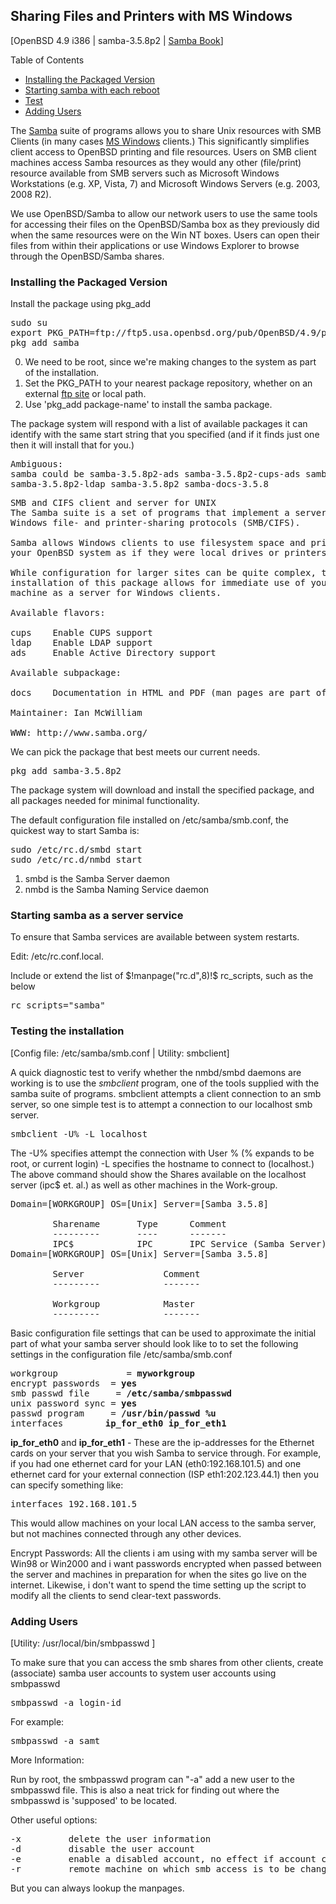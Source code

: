 ##  Sharing Files and Printers with MS Windows

[OpenBSD 4.9 i386 | samba-3.5.8p2 | [Samba Book](http://www.samba.org)] 
  
<div class="toc">

Table of Contents
    
<ul>
  <li><a href="#packaged">Installing the Packaged Version</a></li>
  <li><a href="#service">Starting samba with each reboot</a></li>
  <li><a href="#test">Test</a></li>
  <li><a href="#smbadduser">Adding Users</a></li>
</ul>

</div>
    
The [Samba](http://www.samba.org) suite of programs allows you to 
share Unix resources with SMB Clients (in many cases [MS Windows](http://www.microsoft.com)
clients.) This significantly simplifies client access to OpenBSD 
printing and file resources. Users on SMB client machines access Samba resources 
as they would any other (file/print) resource available from SMB servers such 
as Microsoft Windows Workstations (e.g. XP, Vista, 7) and Microsoft Windows
Servers (e.g. 2003, 2008 R2).

We use OpenBSD/Samba to allow our network users to use the same tools for accessing 
their files on the OpenBSD/Samba box as they previously did when the same resources 
were on the Win NT boxes. Users can open their files from within their applications 
or use Windows Explorer to browse through the OpenBSD/Samba shares.

### <a name="packaged"></a>Installing the Packaged Version    
 
Install the package using pkg_add

<pre class="command-line">
sudo su
export PKG_PATH=ftp://ftp5.usa.openbsd.org/pub/OpenBSD/4.9/packages/i386
pkg_add samba
</pre>

00.  We need to be root, since we're making changes to the system as part of the 
    installation.
01.  Set the PKG_PATH to your nearest package repository, whether on an external 
    [ftp site](http://www.openbsd.org/ftp.html#ftp) or local path.
02.  Use 'pkg_add package-name' to install the samba package.

The package system will respond with a list of available packages it can
identify with the same start string that you specified (and if it finds just one then
it will install that for you.)

<pre class="screen-output">
Ambiguous: 
samba could be samba-3.5.8p2-ads samba-3.5.8p2-cups-ads samba-3.5.8p2-cups-ldap samba-3.5.8p2-cups 
samba-3.5.8p2-ldap samba-3.5.8p2 samba-docs-3.5.8
</pre>
<pre class="manpage">
SMB and CIFS client and server for UNIX
The Samba suite is a set of programs that implement a server for the
Windows file- and printer-sharing protocols (SMB/CIFS).

Samba allows Windows clients to use filesystem space and printers of
your OpenBSD system as if they were local drives or printers.

While configuration for larger sites can be quite complex, the default
installation of this package allows for immediate use of your OpenBSD
machine as a server for Windows clients.

Available flavors:

cups    Enable CUPS support
ldap    Enable LDAP support
ads     Enable Active Directory support

Available subpackage:

docs    Documentation in HTML and PDF (man pages are part of the base package)

Maintainer: Ian McWilliam <kaosagnt@tpg.com.au>

WWW: http://www.samba.org/
</pre>

We can pick the package that best meets our current needs.

<pre class="command-line">
pkg_add samba-3.5.8p2
</pre>

The package system will download and install the specified package,
and all packages needed for minimal functionality.

The default configuration file installed on /etc/samba/smb.conf, 
the quickest way to start Samba is:
    
<pre class="command-line">
sudo /etc/rc.d/smbd start
sudo /etc/rc.d/nmbd start
</pre>

1.  smbd is the Samba Server daemon
2.  nmbd is the Samba Naming Service daemon

### <a name="service"></a>Starting samba as a server service 
    
To ensure that Samba services are available between system restarts. 

Edit: /etc/rc.conf.local.

Include or extend the list of $!manpage("rc.d",8)!$ rc_scripts, such as the below

<pre class="config-file">
rc_scripts="samba"
</pre>

### <a name="test"></a>Testing the installation
    
[Config file: /etc/samba/smb.conf | Utility: smbclient]
    
A quick diagnostic test to verify whether the nmbd/smbd daemons are working 
is to use the <i>smbclient</i> program, one of the tools supplied with the samba 
suite of programs. smbclient attempts a client connection to an smb server, 
so one simple test is to attempt a connection to our localhost smb server.

<pre class="command-line">
smbclient -U% -L localhost 
</pre>

The -U% specifies attempt the connection with User % (% expands to be root, 
or current login) -L specifies the hostname to connect to (localhost.) The above 
command should show the Shares available on the localhost server (ipc$ et. al.) 
as well as other machines in the Work-group.

<pre class="screen-output">
Domain=[WORKGROUP] OS=[Unix] Server=[Samba 3.5.8]

        Sharename       Type      Comment
        ---------       ----      -------
        IPC$            IPC       IPC Service (Samba Server)
Domain=[WORKGROUP] OS=[Unix] Server=[Samba 3.5.8]

        Server               Comment
        ---------            -------

        Workgroup            Master
        ---------            -------
</pre>

Basic configuration file settings that can be used to approximate the initial 
part of what your samba server should look like to to set the following settings 
in the configuration file /etc/samba/smb.conf
    
<pre class="config-file">
workgroup             = <b>myworkgroup</b>  
encrypt passwords  = <b>yes</b>  
smb passwd file     = <b>/etc/samba/smbpasswd</b>  
unix password sync = <b>yes</b>  
passwd program     = <b>/usr/bin/passwd %u </b> 
interfaces <b>       ip_for_eth0 ip_for_eth1 </b>
</pre>

<b>ip_for_eth0</b> and <b>ip_for_eth1</b> - These are the ip-addresses for 
the Ethernet cards on your server that you wish Samba to service through. For 
example, if you had one ethernet card for your LAN (eth0:192.168.101.5) and 
one ethernet card for your external connection (ISP eth1:202.123.44.1) then 
you can specify something like:

<pre class="command-line">interfaces 192.168.101.5
</pre>

This would allow machines on your local LAN access to the samba server, but 
not machines connected through any other devices.

Encrypt Passwords: All the clients i am using with my samba server will be 
Win98 or Win2000 and i want passwords encrypted when passed between the server 
and machines in preparation for when the sites go live on the internet. Likewise, 
i don't want to spend the time setting up the script to modify all the clients 
to send clear-text passwords. 

### <a name="smbadduser"></a>Adding Users 

[Utility: /usr/local/bin/smbpasswd ]

To make sure that you can access the smb shares from other clients, create (associate) samba
user accounts to system user accounts using smbpasswd
    
<pre class="screen-output">
smbpasswd -a login-id 
</pre>

For example:
    
<pre class="command-line">
smbpasswd -a samt
</pre>

More Information:

Run by root, the smbpasswd program can "-a" add a new user to the smbpasswd file. 
This is also a neat trick for finding out where the smbpasswd is 'supposed' to be located.

Other useful options:

<pre class="screen-output">
-x         delete the user information  
-d         disable the user account 
-e         enable a disabled account, no effect if account currently enabled  
-r         remote machine on which smb access is to be changed.
</pre>

But you can always lookup the manpages.